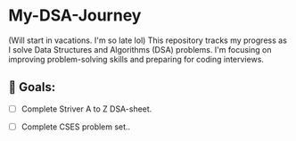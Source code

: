 # My-DSA-Journey
(Will start in vacations. I'm so late lol)
This repository tracks my progress as I solve Data Structures and Algorithms (DSA) problems. I'm focusing on improving problem-solving skills and preparing for coding interviews.

## 🚀 Goals:
- [ ] Complete Striver A to Z DSA-sheet.
- [ ] Complete CSES problem set..
      

